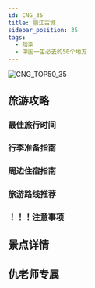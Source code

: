 ```yaml
---
id: CNG_35
title: 丽江古城
sidebar_position: 35
tags:
  - 拾柒
  - 中国一生必去的50个地方
---
```

![CNG_TOP50_35](/img/love/CNG_TOP50/35.png)

## 旅游攻略

### 最佳旅行时间

### 行李准备指南

### 周边住宿指南

### 旅游路线推荐

### ！！！注意事项

## 景点详情

## 仇老师专属
